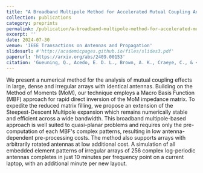 ```yaml
---
title: "A Broadband Multipole Method for Accelerated Mutual Coupling Analysis of Large Irregular Arrays Including Rotated Antennas"
collection: publications
category: preprints
permalink: /publication/a-broadband-multipole-method-for-accelerated-mutual-coupling-analysis
excerpt: ''
date: 2024-07-30
venue: 'IEEE Transactions on Antennas and Propagation'
slidesurl: #'http://academicpages.github.io/files/slides3.pdf'
paperurl: 'https://arxiv.org/abs/2409.00153'
citation: 'Gueuning, Q., Acedo, E. D. L., Brown, A. K., Craeye, C., & <b>O’Hara, O.</b> (2024). A Broadband Multipole Method for Accelerated Mutual Coupling Analysis of Large Irregular Arrays Including Rotated Antennas. arXiv preprint arXiv:2409.00153.'
---
```


We present a numerical method for the analysis of mutual coupling effects in large, dense and irregular arrays with identical antennas. Building on the Method of Moments (MoM), our technique employs a Macro Basis Function (MBF) approach for rapid direct inversion of the MoM impedance matrix. To expedite the reduced matrix filling, we propose an extension of the Steepest-Descent Multipole expansion which remains numerically stable and efficient across a wide bandwidth. This broadband multipole-based approach is well suited to quasi-planar problems and requires only the pre-computation of each MBF's complex patterns, resulting in low antenna-dependent pre-processing costs. The method also supports arrays with arbitrarily rotated antennas at low additional cost. A simulation of all embedded element patterns of irregular arrays of 256 complex log-periodic antennas completes in just 10 minutes per frequency point on a current laptop, with an additional minute per new layout.